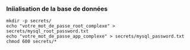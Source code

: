 ### Iniialisation de la base de données
```
mkdir -p secrets/
echo "votre_mot_de_passe_root_complexe" > secrets/mysql_root_password.txt
echo "votre_mot_de_passe_app_complexe" > secrets/mysql_password.txt
chmod 600 secrets/*
```